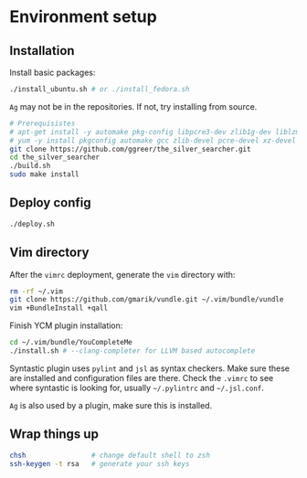 Environment setup
=================

Installation
------------
Install basic packages:
```bash
./install_ubuntu.sh # or ./install_fedora.sh
```
`Ag` may not be in the repositories. If not, try installing from source.
```bash
# Prerequisistes
# apt-get install -y automake pkg-config libpcre3-dev zlib1g-dev liblzma-dev
# yum -y install pkgconfig automake gcc zlib-devel pcre-devel xz-devel
git clone https://github.com/ggreer/the_silver_searcher.git
cd the_silver_searcher
./build.sh
sudo make install
```

Deploy config
-------------
```bash
./deploy.sh
```

Vim directory
-------------
After the `vimrc` deployment, generate the `vim` directory with:
```bash
rm -rf ~/.vim
git clone https://github.com/gmarik/vundle.git ~/.vim/bundle/vundle
vim +BundleInstall +qall
```
Finish YCM plugin installation:
```bash
cd ~/.vim/bundle/YouCompleteMe
./install.sh # --clang-completer for LLVM based autocomplete
```
Syntastic plugin uses `pylint` and `jsl` as syntax checkers. Make sure these are
installed and configuration files are there. Check the `.vimrc` to see
where syntastic is looking for, usually `~/.pylintrc` and `~/.jsl.conf`.

`Ag` is also used by a plugin, make sure this is installed.

Wrap things up
--------------

```bash
chsh                # change default shell to zsh
ssh-keygen -t rsa   # generate your ssh keys
```

